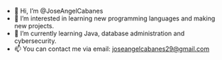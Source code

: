 - 👋 Hi, I’m @JoseAngelCabanes
- 👀 I’m interested in learning new programming languages and making new projects.
- 🌱 I’m currently learning Java, database administration and cybersecurity.
- 📫 You can contact me via email: joseangelcabanes29@gmail.com

<!---
wAng3l/wAng3l is a ✨ special ✨ repository because its `README.md` (this file) appears on your GitHub profile.
You can click the Preview link to take a look at your changes.
--->
